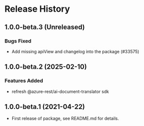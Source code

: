 # Release History

## 1.0.0-beta.3 (Unreleased)

### Bugs Fixed

- Add missing apiView and changelog into the package (#33575)

## 1.0.0-beta.2 (2025-02-10)

### Features Added
- refresh @azure-rest/ai-document-translator sdk

## 1.0.0-beta.1 (2021-04-22)

- First release of package, see README.md for details.
